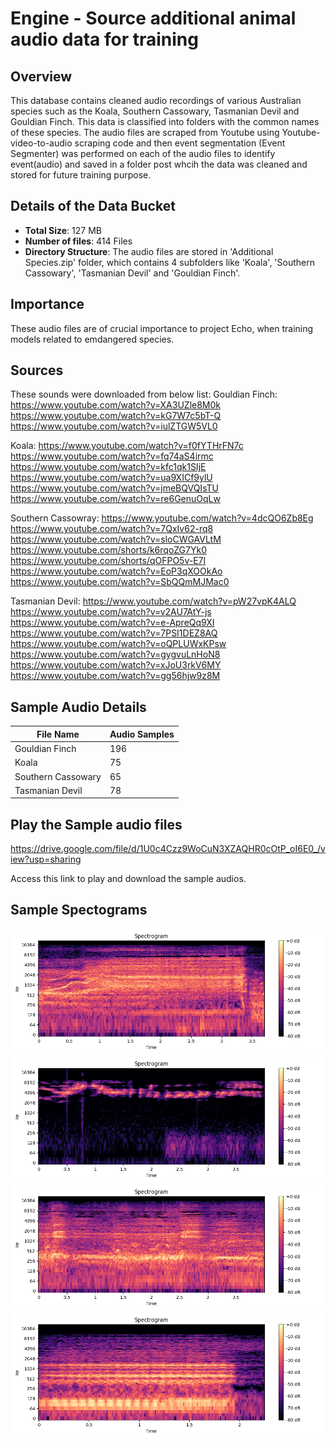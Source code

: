 # Engine - Source additional animal audio data for training

## Overview 
This database contains cleaned audio recordings of various Australian species such as the Koala, Southern Cassowary, Tasmanian Devil and Gouldian Finch. This data is classified into folders with the common names of these species.
The audio files are scraped from Youtube using Youtube-video-to-audio scraping code and then event segmentation (Event Segmenter) was performed on each of the audio files to identify event(audio) and saved in a folder post whcih the data was cleaned and stored for future training purpose. 

## Details of the Data Bucket
- **Total Size**: 127 MB
- **Number of files**: 414 Files 
- **Directory Structure**: The audio files are stored in 'Additional Species.zip' folder, which contains 4 subfolders like 'Koala', 'Southern Cassowary', 'Tasmanian Devil' and 'Gouldian Finch'.

## Importance 
These audio files are of crucial importance to project Echo, when training models related to emdangered species.

## Sources 
These sounds were downloaded from below list:
Gouldian Finch:
https://www.youtube.com/watch?v=XA3UZle8M0k
https://www.youtube.com/watch?v=kG7W7c5bT-Q
https://www.youtube.com/watch?v=iulZTGW5VL0

Koala:
https://www.youtube.com/watch?v=f0fYTHrFN7c
https://www.youtube.com/watch?v=fq74aS4irmc
https://www.youtube.com/watch?v=kfc1qk1SIjE
https://www.youtube.com/watch?v=ua9XICf9ylU
https://www.youtube.com/watch?v=jmeBQVQIsTU
https://www.youtube.com/watch?v=re6GenuOqLw

Southern Cassowray:
https://www.youtube.com/watch?v=4dcQO6Zb8Eg
https://www.youtube.com/watch?v=7QxIv62-rq8
https://www.youtube.com/watch?v=sloCWGAVLtM
https://www.youtube.com/shorts/k6rqoZG7Yk0
https://www.youtube.com/shorts/qOFPO5v-E7I
https://www.youtube.com/watch?v=EoP3qXOOkAo
https://www.youtube.com/watch?v=SbQQmMJMac0

Tasmanian Devil:
https://www.youtube.com/watch?v=pW27vpK4ALQ
https://www.youtube.com/watch?v=v2AU7AtY-js
https://www.youtube.com/watch?v=e-ApreQq9XI
https://www.youtube.com/watch?v=7PSI1DEZ8AQ
https://www.youtube.com/watch?v=oQPLUWxKPsw
https://www.youtube.com/watch?v=gygvuLnHoN8
https://www.youtube.com/watch?v=xJoU3rkV6MY
https://www.youtube.com/watch?v=gg56hjw9z8M


## Sample Audio Details 

| File Name          | Audio Samples |
|--------------------|---------------|
| Gouldian Finch     |    196        |
| Koala              |     75        |
| Southern Cassowary |     65        |
| Tasmanian Devil    |     78        |



## Play the Sample audio files 

https://drive.google.com/file/d/1U0c4Czz9WoCuN3XZAQHR0cOtP_oI6E0_/view?usp=sharing

Access this link to play and download the sample audios.

## Sample Spectograms

![Tasmanian  Devil](<Tasmanian Devil.png>) 
![Gouldian Finch](<Gouldian Finch.png>) 
![Koala](Koala.png) 
![Southern Cassowary](<Southern Cassowary.png>)